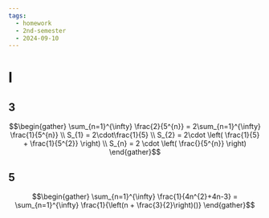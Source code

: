 ```yaml
---
tags:
  - homework
  - 2nd-semester
  - 2024-09-10
---
```

# I

## 3

$$\begin{gather}
\sum_{n=1}^{\infty} \frac{2}{5^{n}} = 2\sum_{n=1}^{\infty} \frac{1}{5^{n}} \\
S_{1} = 2\cdot\frac{1}{5} \\
S_{2} = 2\cdot \left( \frac{1}{5} + \frac{1}{5^{2}}  \right) \\
S_{n} = 2 \cdot \left( \frac{}{5^{n}} \right)
\end{gather}$$

## 5

$$\begin{gather}
\sum_{n=1}^{\infty} \frac{1}{4n^{2}+4n-3} = \sum_{n=1}^{\infty} \frac{1}{\left(n + \frac{3}{2}\right)()}
\end{gather}$$